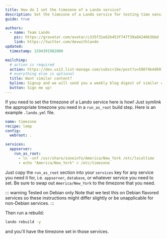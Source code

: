 ```yaml
---
title: How do I set the timezone of a Lando service?
description: Set the timezone of a Lando service for testing time sensitive operations
guide: true

authors:
  - name: Team Lando
    pic: https://gravatar.com/avatar/c335f31e62b453f747f39a84240b3bbd
    link: https://twitter.com/devwithlando
updated:
  timestamp: 1594391902000

mailchimp:
  # action is required
  action: https://dev.us12.list-manage.com/subscribe/post?u=59874b4d6910fa65e724a4648&amp;id=613837077f
  # everything else is optional
  title: Want similar content?
  byline: Signup and we will send you a weekly blog digest of similar content to keep you satiated.
  button: Sign me up!
---
```


If you need to set the timezone of a Lando service here is how! Just symlink the appropriate timezone you need in a `run_as_root` build step. Here is an example `.lando.yml` file.

```yaml
name: timezone
recipe: lemp
config:
  webroot: .

services:
  appserver:
    run_as_root:
      - ln -snf /usr/share/zoneinfo/America/New_York /etc/localtime
      - echo "America/New_York" > /etc/timezone
```

Just copy the `run_as_root` section into your `services` key for any service you need it for, i.e. `appserver`, `database`, or whatever service you need to set. Be sure to swap out `America/New_York` to the timezone that you need.

::: warning Tested on Debian only
Note that we test this on Debian flavored services so these instructions might differ slightly or be unapplicable for non-Debian services.
:::

Then run a rebuild:

```bash
lando rebuild -y
```

and you'll have the timezone set in those services.
